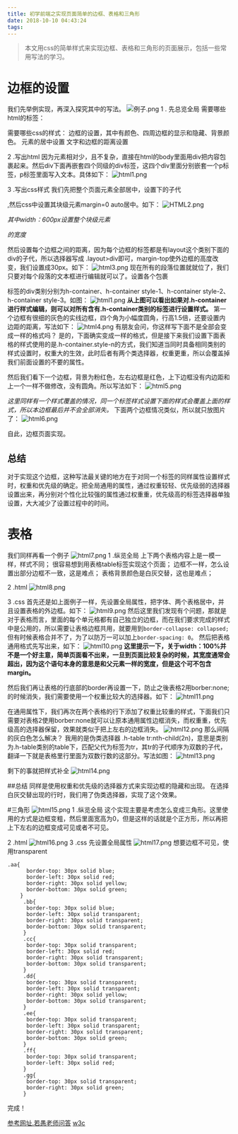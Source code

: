 ```yaml
---
title: 初学前端之实现页面简单的边框、表格和三角形
date: 2018-10-10 04:43:24
tags:
---
```

>本文用css的简单样式来实现边框、表格和三角形的页面展示，包括一些常用写法的学习。

# 边框的设置
我们先举例实现，再深入探究其中的写法。
![例子.png](https://upload-images.jianshu.io/upload_images/8661291-9c4bfa768fdd328a.png?imageMogr2/auto-orient/strip%7CimageView2/2/w/1240)
1 . 先总览全局
需要哪些html的标签：
<p> <div>
需要哪些css的样式：
边框的设置，其中有颜色、四周边框的显示和隐藏、背景颜色。
元素的居中设置
文字和边框的距离设置

2 .写出html
因为元素相对少，且不复杂，直接在html的body里面用div把内容包裹起来。然后div下面再嵌套四个同级的div标签，这四个div里面分别嵌套一个p标签，p标签里面写入文本。具体如下：
![html1.png](https://upload-images.jianshu.io/upload_images/8661291-0c76bd83ec7c886c.png?imageMogr2/auto-orient/strip%7CimageView2/2/w/1240)

3 .写出css样式
我们先把整个页面元素全部居中，设置<body>下的子代<div class="layout">,然后css中设置其块级元素margin=0 auto居中。如下：
![HTML2.png](https://upload-images.jianshu.io/upload_images/8661291-53df391906294f68.png?imageMogr2/auto-orient/strip%7CimageView2/2/w/1240)

*其中width：600px设置整个块级元素<div>的宽度*

然后设置每个边框之间的距离，因为每个边框的标签都是有layout这个类别下面的div的子代，所以选择器写成 .layout>div即可，margin-top使外边框的高度改变，我们设置成30px。如下：
![html3.png](https://upload-images.jianshu.io/upload_images/8661291-798fcc153e28a565.png?imageMogr2/auto-orient/strip%7CimageView2/2/w/1240)
现在所有的段落位置就就位了，我们只要对每个段落的文本框进行编辑就可以了。设置各个包裹<p>标签的div类别分别为h-container、h-container style-1、h-container style-2、h-container style-3。如图：
![html1.png](https://upload-images.jianshu.io/upload_images/8661291-69aea6ebfb6f36e8.png?imageMogr2/auto-orient/strip%7CimageView2/2/w/1240)
**从上图可以看出如果对.h-container进行样式编辑，则可以对所有含有.h-container类别的标签进行设置样式。**
第一个边框有很细的灰色的实线边框，四个角为小幅度圆角，行高1.5倍，还要设置内边距的距离，写法如下：
![html4.png](https://upload-images.jianshu.io/upload_images/8661291-74c8c48e0f7fa0e3.png?imageMogr2/auto-orient/strip%7CimageView2/2/w/1240)
有朋友会问，你这样写下面不是全部会变成一样的格式吗？
是的，下面确实变成一样的格式，但是接下来我们设置下面表格的样式使用的是.h-container.style-n的方式，我们知道当同时具备相同类别的样式设置时，权重大的生效，此时后者有两个类选择器，权重更重，所以会覆盖掉我们前面设置的不要的属性。

然后我们看下一个边框，背景为粉红色，左右边框是红色，上下边框没有内边距和上一个一样不做修改，没有圆角。所以写法如下：
![html5.png](https://upload-images.jianshu.io/upload_images/8661291-efdd04d06b9543af.png?imageMogr2/auto-orient/strip%7CimageView2/2/w/1240)

*这里同样有一个样式覆盖的情况，同一个标签样式设置下面的样式会覆盖上面的样式，所以本边框最后并不会全部消失。*
下面两个边框情况类似，所以就只放图片了：
![html6.png](https://upload-images.jianshu.io/upload_images/8661291-f13894007123675e.png?imageMogr2/auto-orient/strip%7CimageView2/2/w/1240)

自此，边框页面实现。

## 总结
对于实现这个边框，这种写法最关键的地方在于对同一个标签的同样属性设置样式时，权重和优先级的确定。把全局通用的属性，通过权重较轻、优先级弱的选择器设置出来，再分别对个性化比较强的属性通过权重重，优先级高的标签选择器单独设置，大大减少了设置过程中的时间。


# 表格
我们同样再看一个例子
![html7.png](https://upload-images.jianshu.io/upload_images/8661291-a2cdbd08aaec9a71.png?imageMogr2/auto-orient/strip%7CimageView2/2/w/1240)
1 .纵览全局
上下两个表格内容上是一模一样，样式不同；
很容易想到用表格table标签实现这个页面；
边框不一样，怎么设置出部分边框不一致，这是难点；
表格背景颜色是白灰交替，这也是难点；

2 .html
![html8.png](https://upload-images.jianshu.io/upload_images/8661291-33658544fe80903e.png?imageMogr2/auto-orient/strip%7CimageView2/2/w/1240)

3 .css
首先还是如上面例子一样，先设置全局属性，把字体、两个表格居中，并且设置表格的外边框。如下：
![html9.png](https://upload-images.jianshu.io/upload_images/8661291-4d811642c3cc4548.png?imageMogr2/auto-orient/strip%7CimageView2/2/w/1240)
然后这里我们发现有个问题，那就是对于表格而言，里面的每个单元格都有自己独立的边框，而在我们要求完成的样式中是公用的，所以需要让表格边框共用，就要用到`border-collapse: collapsed;`但有时候表格合并不了，为了以防万一可以加上`border-spacing: 0`。
然后把表格通用格式先写出来，如下：
![html10.png](https://upload-images.jianshu.io/upload_images/8661291-b5000e5a65bf3dcc.png?imageMogr2/auto-orient/strip%7CimageView2/2/w/1240)
**这里提示一下，关于width：100%并不是一个好主意，简单页面看不出来，一旦到页面比较复杂的时候，其宽度通常会超出，因为这个语句本身的意思是和父元素一样的宽度，但是这个可不包含margin。**

然后我们再让表格的行<tr>底部的border再设置一下，防止之後表格2用borber:none;的时候消失，我们需要使用一个权重比较大的选择器。如下：
![html11.png](https://upload-images.jianshu.io/upload_images/8661291-bc84fa5628b979c3.png?imageMogr2/auto-orient/strip%7CimageView2/2/w/1240)

在通用属性下，我们再次在两个表格的行下添加了权重比较重的样式，下面我们只需要对表格2使用borber:none就可以让原本通用属性边框消失，而权重重，优先级高的选择器保留，效果就类似于把上左右的边框消失。
![html12.png](https://upload-images.jianshu.io/upload_images/8661291-7c29ac07e1a1bd93.png?imageMogr2/auto-orient/strip%7CimageView2/2/w/1240)
那么间隔的灰白色怎么解决？
我用的是伪类选择器 .h-table tr:nth-child(2n)，意思是类别为.h-table类别的table下，匹配父代为标签为tr，其tr的子代顺序为双数的子代，翻译一下就是表格里行里面为双数行数的这部分。写法如图：
![html13.png](https://upload-images.jianshu.io/upload_images/8661291-75d4a03dd0732da0.png?imageMogr2/auto-orient/strip%7CimageView2/2/w/1240)

剩下的事就把样式补全
![html14.png](https://upload-images.jianshu.io/upload_images/8661291-7f774f900a1b2d29.png?imageMogr2/auto-orient/strip%7CimageView2/2/w/1240)

##总结
同样是使用权重和优先级的选择器方式来实现边框的隐藏和出现。
在选择白灰交替出现的行时，我们用了伪类选择器，实现了这个效果。

#三角形
![html15.png](https://upload-images.jianshu.io/upload_images/8661291-cb1d6ba2cac00dbe.png?imageMogr2/auto-orient/strip%7CimageView2/2/w/1240)
1 .纵览全局
这个实现主要是考虑怎么变成三角形。这里使用的方式是边框变粗，然后里面宽高为0，但是这样的话就是个正方形，所以再把上下左右的边框变成可见或者不可见。

2 .html
![html16.png](https://upload-images.jianshu.io/upload_images/8661291-55c418447c17ff37.png?imageMogr2/auto-orient/strip%7CimageView2/2/w/1240)
3 .css
先设置全局属性
![html17.png](https://upload-images.jianshu.io/upload_images/8661291-c3af64eb038c4bee.png?imageMogr2/auto-orient/strip%7CimageView2/2/w/1240)
想要边框不可见，使用transparent
```
.aa{
      border-top: 30px solid blue;
      border-left: 30px solid red;
      border-right: 30px solid yellow;
      border-bottom: 30px solid green;
    }
     .bb{
      border-top: 30px solid blue;
      border-left: 30px solid transparent;
      border-right: 30px solid transparent;
      border-bottom: 30px solid transparent;
     }
     .cc{
      border-top: 30px solid transparent;
      border-left: 30px solid red;
      border-right: 30px solid transparent;
      border-bottom: 30px solid transparent;
     }
     .dd{
      border-top: 30px solid transparent;
      border-left: 30px solid transparent;
      border-right: 30px solid yellow;
      border-bottom: 30px solid transparent;
     }
     .ee{
      border-top: 30px solid transparent;
      border-left: 30px solid transparent;
      border-right: 30px solid transparent;
      border-bottom: 30px solid green;
     }
     .ff{
      border-top: 30px solid transparent;
      border-left: 30px solid red;
     }
     .gg{
      border-top: 30px solid transparent;
      border-right: 30px solid green;
     }
```
完成！

[参考网址.若愚老师问答](https://xiedaimala.com/profiles/f40ceb64-df08-4420-9226-7f76dbff15d5)
[w3c](http://www.w3school.com.cn)





